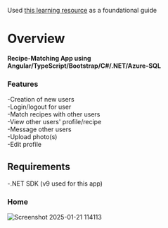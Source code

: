 Used [this learning resource](https://www.udemy.com/course/build-an-app-with-aspnet-core-and-angular-from-scratch/) as a foundational guide

# Overview

**Recipe-Matching App using Angular/TypeScript/Bootstrap/C#/.NET/Azure-SQL**

### Features

-Creation of new users  
-Login/logout for user  
-Match recipes with other users  
-View other users' profile/recipe  
-Message other users  
-Upload photo(s)  
-Edit profile

## Requirements

-.NET SDK (v9 used for this app)

### Home
![Screenshot 2025-01-21 114113](https://github.com/user-attachments/assets/da5bc8ce-b228-4794-8917-b38e2973b4ed)

